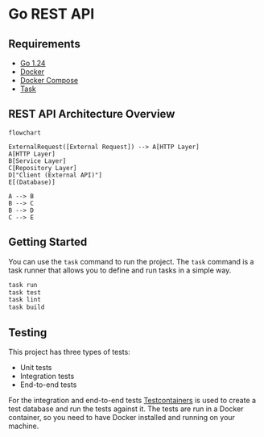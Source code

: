 # Go REST API

## Requirements

- [Go 1.24](https://golang.org/dl/)
- [Docker](https://www.docker.com/)
- [Docker Compose](https://docs.docker.com/compose/)
- [Task](https://taskfile.dev/)

## REST API Architecture Overview

```mermaid
flowchart

ExternalRequest([External Request]) --> A[HTTP Layer]
A[HTTP Layer]
B[Service Layer]
C[Repository Layer]
D["Client (External API)"]
E[(Database)]

A --> B
B --> C
B --> D
C --> E
```

## Getting Started

You can use the `task` command to run the project. The `task` command is a task runner that allows you to define and run tasks in a simple way.

```bash
task run
task test
task lint
task build
```

## Testing

This project has three types of tests:

- Unit tests
- Integration tests
- End-to-end tests

For the integration and end-to-end tests [Testcontainers](https://www.testcontainers.org/) is used to create a test database and run the tests against it. The tests are run in a Docker container, so you need to have Docker installed and running on your machine.
